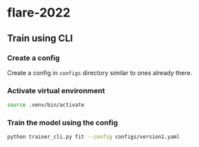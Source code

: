 # flare-2022

## Train using CLI

### Create a config

Create a config in `configs` directory similar to ones already there.

### Activate virtual environment

```bash
source .venv/bin/activate
```

### Train the model using the config

```bash
python trainer_cli.py fit --config configs/version1.yaml
```
